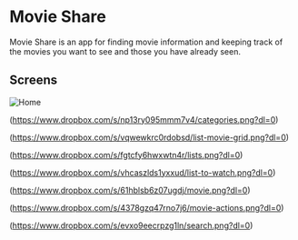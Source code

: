 Movie Share
======================

Movie Share is an app for finding movie information and keeping track of the movies you want to see and those you have already seen.

## Screens

![Home](https://drive.google.com/file/d/0Bwd2enm8HmytV3FSc0JXcE9WaDA/view?usp=sharing)

(https://www.dropbox.com/s/np13ry095mmm7v4/categories.png?dl=0)

(https://www.dropbox.com/s/vqwewkrc0rdobsd/list-movie-grid.png?dl=0)

(https://www.dropbox.com/s/fgtcfy6hwxwtn4r/lists.png?dl=0)

(https://www.dropbox.com/s/vhcaszlds1yxxud/list-to-watch.png?dl=0)

(https://www.dropbox.com/s/61hblsb6z07ugdj/movie.png?dl=0)

(https://www.dropbox.com/s/4378gzq47rno7j6/movie-actions.png?dl=0)

(https://www.dropbox.com/s/evxo9eecrpzg1ln/search.png?dl=0)

